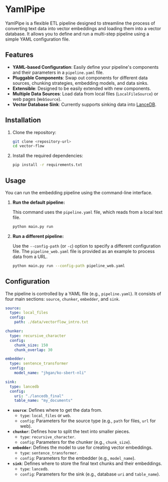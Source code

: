 # YamlPipe

YamlPipe is a flexible ETL pipeline designed to streamline the process of converting text data into vector embeddings and loading them into a vector database. It allows you to define and run a multi-step pipeline using a simple YAML configuration file.

## Features

- **YAML-based Configuration**: Easily define your pipeline's components and their parameters in a `pipeline.yaml` file.
- **Pluggable Components**: Swap out components for different data sources, chunking strategies, embedding models, and data sinks.
- **Extensible**: Designed to be easily extended with new components.
- **Multiple Data Sources**: Load data from local files (`LocalFileSource`) or web pages (`WebSource`).
- **Vector Database Sink**: Currently supports sinking data into [LanceDB](https://lancedb.github.io/lancedb/).

## Installation

1.  Clone the repository:
    ```bash
    git clone <repository-url>
    cd vector-flow
    ```

2.  Install the required dependencies:
    ```bash
    pip install -r requirements.txt
    ```

## Usage

You can run the embedding pipeline using the command-line interface.

1.  **Run the default pipeline:**

    This command uses the `pipeline.yaml` file, which reads from a local text file.

    ```bash
    python main.py run
    ```

2.  **Run a different pipeline:**

    Use the `--config-path` (or `-c`) option to specify a different configuration file. The `pipeline_web.yaml` file is provided as an example to process data from a URL.

    ```bash
    python main.py run --config-path pipeline_web.yaml
    ```

## Configuration

The pipeline is controlled by a YAML file (e.g., `pipeline.yaml`). It consists of four main sections: `source`, `chunker`, `embedder`, and `sink`.

```yaml
source:
  type: local_files
  config:
    path: ./data/vectorflow_intro.txt

chunker:
  type: recursive_character
  config:
    chunk_size: 150
    chunk_overlap: 30

embedder:
  type: sentence_transformer
  config:
    model_name: "jhgan/ko-sbert-nli"

sink:
  type: lancedb
  config:
    uri: "./lancedb_final"
    table_name: "my_documents"
```

- **`source`**: Defines where to get the data from.
  - `type`: `local_files` or `web`.
  - `config`: Parameters for the source type (e.g., `path` for files, `url` for web).
- **`chunker`**: Defines how to split the text into smaller pieces.
  - `type`: `recursive_character`.
  - `config`: Parameters for the chunker (e.g., `chunk_size`).
- **`embedder`**: Defines the model to use for creating vector embeddings.
  - `type`: `sentence_transformer`.
  - `config`: Parameters for the embedder (e.g., `model_name`).
- **`sink`**: Defines where to store the final text chunks and their embeddings.
  - `type`: `lancedb`.
  - `config`: Parameters for the sink (e.g., database `uri` and `table_name`).
